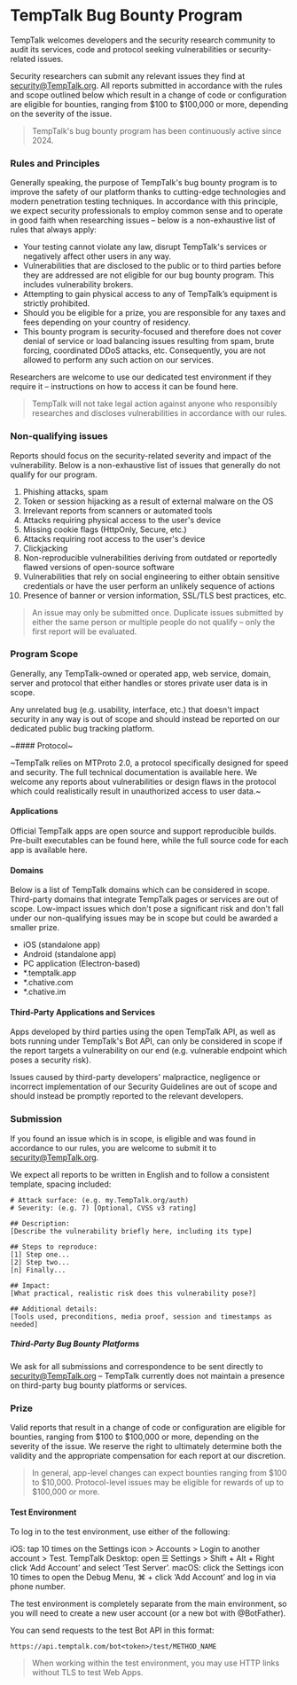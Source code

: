 # TempTalk Bug Bounty Program

TempTalk welcomes developers and the security research community to audit its services, code and protocol seeking vulnerabilities or security-related issues.

Security researchers can submit any relevant issues they find at security@TempTalk.org. All reports submitted in accordance with the rules and scope outlined below which result in a change of code or configuration are eligible for bounties, ranging from $100 to $100,000 or more, depending on the severity of the issue.

> TempTalk's bug bounty program has been continuously active since 2024.

### Rules and Principles

Generally speaking, the purpose of TempTalk's bug bounty program is to improve the safety of our platform thanks to cutting-edge technologies and modern penetration testing techniques. In accordance with this principle, we expect security professionals to employ common sense and to operate in good faith when researching issues – below is a non-exhaustive list of rules that always apply:

- Your testing cannot violate any law, disrupt TempTalk's services or negatively affect other users in any way.
- Vulnerabilities that are disclosed to the public or to third parties before they are addressed are not eligible for our bug bounty program. This includes vulnerability brokers.
- Attempting to gain physical access to any of TempTalk’s equipment is strictly prohibited.
- Should you be eligible for a prize, you are responsible for any taxes and fees depending on your country of residency.
- This bounty program is security-focused and therefore does not cover denial of service or load balancing issues resulting from spam, brute forcing, coordinated DDoS attacks, etc. Consequently, you are not allowed to perform any such action on our services.

Researchers are welcome to use our dedicated test environment if they require it – instructions on how to access it can be found here.

> TempTalk will not take legal action against anyone who responsibly researches and discloses vulnerabilities in accordance with our rules.

### Non-qualifying issues

Reports should focus on the security-related severity and impact of the vulnerability. Below is a non-exhaustive list of issues that generally do not qualify for our program.

1. Phishing attacks, spam
2. Token or session hijacking as a result of external malware on the OS
3. Irrelevant reports from scanners or automated tools
4. Attacks requiring physical access to the user's device
5. Missing cookie flags (HttpOnly, Secure, etc.)
6. Attacks requiring root access to the user's device
7. Clickjacking
8. Non-reproducible vulnerabilities deriving from outdated or reportedly flawed versions of open-source software
9. Vulnerabilities that rely on social engineering to either obtain sensitive credentials or have the user perform an unlikely sequence of actions
10. Presence of banner or version information, SSL/TLS best practices, etc.

> An issue may only be submitted once. Duplicate issues submitted by either the same person or multiple people do not qualify – only the first report will be evaluated.

### Program Scope

Generally, any TempTalk-owned or operated app, web service, domain, server and protocol that either handles or stores private user data is in scope.

Any unrelated bug (e.g. usability, interface, etc.) that doesn't impact security in any way is out of scope and should instead be reported on our dedicated public bug tracking platform.

~#### Protocol~

~TempTalk relies on MTProto 2.0, a protocol specifically designed for speed and security. The full technical documentation is available here. We welcome any reports about vulnerabilities or design flaws in the protocol which could realistically result in unauthorized access to user data.~

#### Applications

Official TempTalk apps are open source and support reproducible builds. Pre-built executables can be found here, while the full source code for each app is available here.

#### Domains

Below is a list of TempTalk domains which can be considered in scope. Third-party domains that integrate TempTalk pages or services are out of scope. Low-impact issues which don't pose a significant risk and don't fall under our non-qualifying issues may be in scope but could be awarded a smaller prize.

- iOS (standalone app)
- Android (standalone app)
- PC application (Electron-based)
- *.temptalk.app
- *.chative.com
- *.chative.im

#### Third-Party Applications and Services

Apps developed by third parties using the open TempTalk API, as well as bots running under TempTalk's Bot API, can only be considered in scope if the report targets a vulnerability on our end (e.g. vulnerable endpoint which poses a security risk).

Issues caused by third-party developers' malpractice, negligence or incorrect implementation of our Security Guidelines are out of scope and should instead be promptly reported to the relevant developers.

### Submission

If you found an issue which is in scope, is eligible and was found in accordance to our rules, you are welcome to submit it to security@TempTalk.org.

We expect all reports to be written in English and to follow a consistent template, spacing included:

```
# Attack surface: (e.g. my.TempTalk.org/auth)
# Severity: (e.g. 7) [Optional, CVSS v3 rating]

## Description: 
[Describe the vulnerability briefly here, including its type]

## Steps to reproduce:
[1] Step one...
[2] Step two...
[n] Finally...

## Impact:
[What practical, realistic risk does this vulnerability pose?]

## Additional details:
[Tools used, preconditions, media proof, session and timestamps as needed]
```

##### Third-Party Bug Bounty Platforms

We ask for all submissions and correspondence to be sent directly to security@TempTalk.org – TempTalk currently does not maintain a presence on third-party bug bounty platforms or services.

### Prize

Valid reports that result in a change of code or configuration are eligible for bounties, ranging from $100 to $100,000 or more, depending on the severity of the issue. We reserve the right to ultimately determine both the validity and the appropriate compensation for each report at our discretion.

> In general, app-level changes can expect bounties ranging from $100 to $10,000. Protocol-level issues may be eligible for rewards of up to $100,000 or more.

#### Test Environment

To log in to the test environment, use either of the following:

iOS: tap 10 times on the Settings icon > Accounts > Login to another account > Test.
TempTalk Desktop: open ☰ Settings > Shift + Alt + Right click ‘Add Account’ and select ‘Test Server’.
macOS: click the Settings icon 10 times to open the Debug Menu, ⌘ + click ‘Add Account’ and log in via phone number.

The test environment is completely separate from the main environment, so you will need to create a new user account (or a new bot with @BotFather).

You can send requests to the test Bot API in this format:

`https://api.temptalk.com/bot<token>/test/METHOD_NAME`

> When working within the test environment, you may use HTTP links without TLS to test Web Apps.

